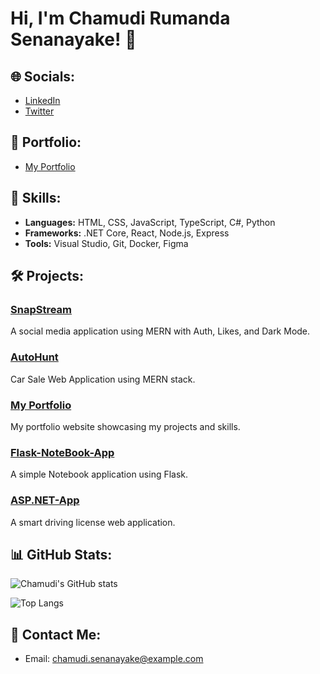 # Hi, I'm Chamudi Rumanda Senanayake! 👋

## 🌐 Socials:
- [LinkedIn](https://www.linkedin.com/in/chamudi-senanayake)
- [Twitter](https://twitter.com/ChamudiSenanayake)

## 💼 Portfolio:
- [My Portfolio](https://chamudisenanayake.com)

## 🚀 Skills:
- **Languages:** HTML, CSS, JavaScript, TypeScript, C#, Python
- **Frameworks:** .NET Core, React, Node.js, Express
- **Tools:** Visual Studio, Git, Docker, Figma

## 🛠️ Projects:
### [SnapStream](https://github.com/Ruma1013/SnapStream)
A social media application using MERN with Auth, Likes, and Dark Mode.

### [AutoHunt](https://github.com/Ruma1013/AutoHunt)
Car Sale Web Application using MERN stack.

### [My Portfolio](https://github.com/Ruma1013/My-Portfolio)
My portfolio website showcasing my projects and skills.

### [Flask-NoteBook-App](https://github.com/Ruma1013/Flask-NoteBook-App)
A simple Notebook application using Flask.

### [ASP.NET-App](https://github.com/Ruma1013/ASP.NET-App)
A smart driving license web application.

## 📊 GitHub Stats:
![Chamudi's GitHub stats](https://github-readme-stats.vercel.app/api?username=Ruma1013&show_icons=true&theme=radical)

![Top Langs](https://github-readme-stats.vercel.app/api/top-langs/?username=Ruma1013&layout=compact&theme=radical)

## 💬 Contact Me:
- Email: chamudi.senanayake@example.com
